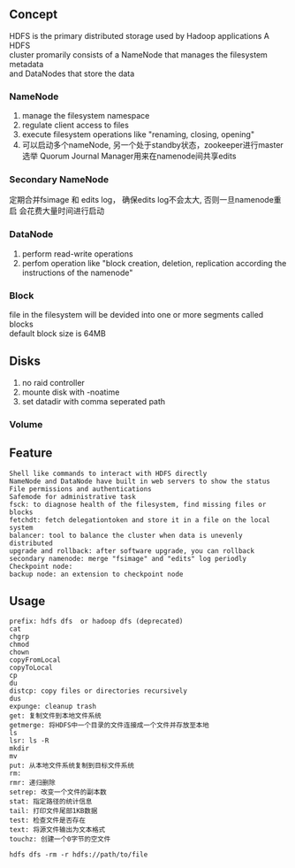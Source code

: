## Concept
HDFS is the primary distributed storage used by Hadoop applications  A HDFS   
cluster promarily consists of a NameNode that manages the filesystem metadata  
 and DataNodes that store the data

### NameNode
1. manage the filesystem namespace
2. regulate client access to files
3. execute filesystem operations like "renaming, closing, opening"  
4. 可以启动多个nameNode, 另一个处于standby状态，zookeeper进行master选举
Quorum Journal Manager用来在namenode间共享edits 

### Secondary NameNode
定期合并fsimage 和 edits log， 确保edits log不会太大, 否则一旦namenode重启
会花费大量时间进行启动
   
### DataNode
1. perform read-write operations
2. perfom operation like "block creation, deletion, replication according the  
    instructions of the namenode"

### Block
file in the filesystem will be devided into one or more segments  called blocks  
default block size is 64MB

## Disks
1. no raid controller
2. mounte disk with -noatime
3. set datadir with comma seperated path

### Volume

## Feature
```
Shell like commands to interact with HDFS directly
NameNode and DataNode have built in web servers to show the status 
File permissions and authentications
Safemode for administrative task
fsck: to diagnose health of the filesystem, find missing files or blocks
fetchdt: fetch delegationtoken and store it in a file on the local system
balancer: tool to balance the cluster when data is unevenly distributed
upgrade and rollback: after software upgrade, you can rollback 
secondary namenode: merge "fsimage" and "edits" log periodly
Checkpoint node: 
backup node: an extension to checkpoint node 
```

## Usage
```
prefix: hdfs dfs  or hadoop dfs (deprecated)
cat
chgrp
chmod
chown
copyFromLocal
copyToLocal
cp 
du
distcp: copy files or directories recursively
dus
expunge: cleanup trash
get: 复制文件到本地文件系统 
getmerge: 将HDFS中一个目录的文件连接成一个文件并存放至本地
ls
lsr: ls -R
mkdir
mv
put: 从本地文件系统复制到目标文件系统 
rm: 
rmr: 递归删除
setrep: 改变一个文件的副本数
stat: 指定路径的统计信息
tail: 打印文件尾部1KB数据
test: 检查文件是否存在
text: 将源文件输出为文本格式
touchz: 创建一个0字节的空文件

hdfs dfs -rm -r hdfs://path/to/file
```
